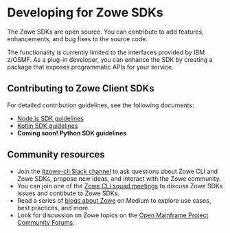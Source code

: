 # Developing for Zowe SDKs

The Zowe SDKs are open source. You can contribute to add features, enhancements, and bug fixes to the source code.

The functionality is currently limited to the interfaces provided by IBM z/OSMF. As a plug-in developer, you can enhance the SDK by creating a package that exposes programmatic APIs for your service.

## Contributing to Zowe Client SDKs

For detailed contribution guidelines, see the following documents:
- [Node.js SDK guidelines](https://github.com/zowe/zowe-cli/blob/master/docs/SDKGuidelines.md)
- [Kotlin SDK guidelines](https://github.com/zowe/zowe-explorer-intellij/blob/main/CONTRIBUTING.md)
- **Coming soon! Python SDK guidelines**

## Community resources 

- Join the [#zowe-cli Slack channel](https://openmainframeproject.slack.com/) to ask questions about Zowe CLI and Zowe SDKs, propose new ideas, and interact with the Zowe community.
- You can join one of the [Zowe CLI squad meetings](https://lists.openmainframeproject.org/g/zowe-dev/calendar) to discuss Zowe SDKs issues and contibute to Zowe SDKs.
- Read a series of [blogs about Zowe](https://medium.com/zowe) on Medium to explore use cases, best practices, and more. 
- Look for discussion on Zowe topics on the [Open Mainframe Project Community Forums](https://community.openmainframeproject.org/c/zowe).
